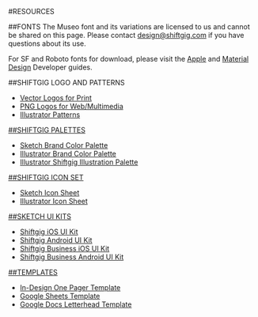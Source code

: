 #RESOURCES

##FONTS
The Museo font and its variations are licensed to us and cannot be shared on this page. Please contact [design@shiftgig.com](mailto:design@shiftgig.com) if you have questions about its use.

For SF and Roboto fonts for download, please visit the [Apple](https://developer.apple.com/fonts/) and [Material Design](https://material.google.com/resources/roboto-noto-fonts.html) Developer guides.

##SHIFTGIG LOGO AND PATTERNS

<section>
	<article>
		<ul>
			<li><a href="">Vector Logos for Print</li>
			<li><a href="">PNG Logos for Web/Multimedia</li>
			<li><a href="">Illustrator Patterns</li>
		</ul>
	</article>
</section>

##SHIFTGIG PALETTES

<section>
	<article>
		<ul>
			<li><a href="">Sketch Brand Color Palette</li>
			<li><a href="">Illustrator Brand Color Palette</li>
			<li><a href="">Illustrator Shiftgig Illustration Palette</li>
		</ul>
	</article>
</section>


##SHIFTGIG ICON SET
<section>
	<article>
		<ul>
			<li><a href="">Sketch Icon Sheet</li>
			<li><a href="">Illustrator Icon Sheet</li>
		</ul>
	</article>
</section>

##SKETCH UI KITS

<section>
	<article>
		<ul>
			<li><a href="">Shiftgig iOS UI Kit</li>
			<li><a href="">Shiftgig Android UI Kit</li>
			<li><a href="">Shiftgig Business iOS UI Kit</li>
			<li><a href="">Shiftgig Business Android UI Kit</li>
		</ul>
	</article>
</section>

##TEMPLATES

<section>
	<article>
		<ul>
			<li><a href="">In-Design One Pager Template</li>
			<li><a href="">Google Sheets Template</li>
			<li><a href="">Google Docs Letterhead Template</li>
		</ul>
	</article>
</section>